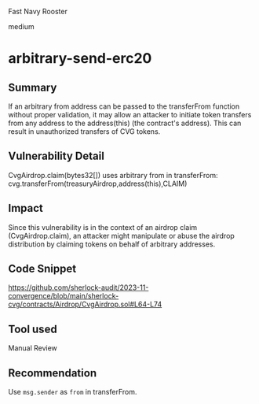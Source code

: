 Fast Navy Rooster

medium

# arbitrary-send-erc20

## Summary
If an arbitrary from address can be passed to the transferFrom function without proper validation, it may allow an attacker to initiate token transfers from any address to the address(this) (the contract's address). This can result in unauthorized transfers of CVG tokens.
## Vulnerability Detail
CvgAirdrop.claim(bytes32[]) uses arbitrary from in transferFrom: cvg.transferFrom(treasuryAirdrop,address(this),CLAIM)
## Impact
Since this vulnerability is in the context of an airdrop claim (CvgAirdrop.claim), an attacker might manipulate or abuse the airdrop distribution by claiming tokens on behalf of arbitrary addresses.
## Code Snippet
https://github.com/sherlock-audit/2023-11-convergence/blob/main/sherlock-cvg/contracts/Airdrop/CvgAirdrop.sol#L64-L74
## Tool used

Manual Review

## Recommendation
Use `msg.sender` as `from` in transferFrom.